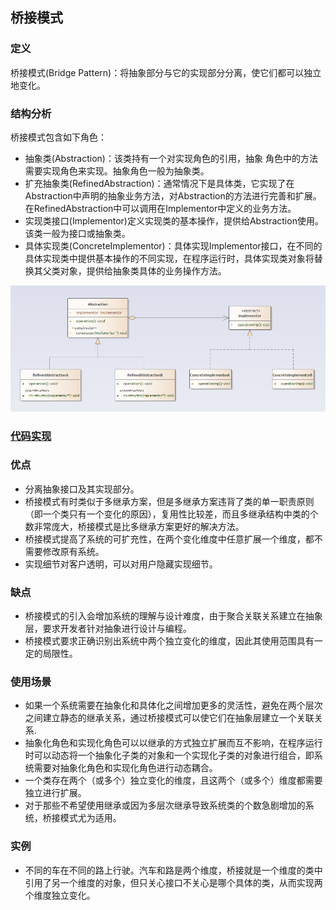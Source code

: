 ## 桥接模式

### 定义
桥接模式(Bridge Pattern)：将抽象部分与它的实现部分分离，使它们都可以独立地变化。

### 结构分析
桥接模式包含如下角色：
- 抽象类(Abstraction)：该类持有一个对实现角色的引用，抽象 角色中的方法需要实现角色来实现。抽象角色一般为抽象类。
- 扩充抽象类(RefinedAbstraction)：通常情况下是具体类，它实现了在Abstraction中声明的抽象业务方法，对Abstraction的方法进行完善和扩展。在RefinedAbstraction中可以调用在Implementor中定义的业务方法。
- 实现类接口(Implementor)定义实现类的基本操作，提供给Abstraction使用。该类一般为接口或抽象类。
- 具体实现类(ConcreteImplementor)：具体实现Implementor接口，在不同的具体实现类中提供基本操作的不同实现，在程序运行时，具体实现类对象将替换其父类对象，提供给抽象类具体的业务操作方法。

![Bridge](../../images/pattern/Bridge.png)  

### [代码实现](../../code/bridge)

### 优点
- 分离抽象接口及其实现部分。
- 桥接模式有时类似于多继承方案，但是多继承方案违背了类的单一职责原则（即一个类只有一个变化的原因），复用性比较差，而且多继承结构中类的个数非常庞大，桥接模式是比多继承方案更好的解决方法。
- 桥接模式提高了系统的可扩充性，在两个变化维度中任意扩展一个维度，都不需要修改原有系统。
- 实现细节对客户透明，可以对用户隐藏实现细节。

### 缺点
- 桥接模式的引入会增加系统的理解与设计难度，由于聚合关联关系建立在抽象层，要求开发者针对抽象进行设计与编程。 
- 桥接模式要求正确识别出系统中两个独立变化的维度，因此其使用范围具有一定的局限性。

### 使用场景
- 如果一个系统需要在抽象化和具体化之间增加更多的灵活性，避免在两个层次之间建立静态的继承关系，通过桥接模式可以使它们在抽象层建立一个关联关系.
- 抽象化角色和实现化角色可以以继承的方式独立扩展而互不影响，在程序运行时可以动态将一个抽象化子类的对象和一个实现化子类的对象进行组合，即系统需要对抽象化角色和实现化角色进行动态耦合。
- 一个类存在两个（或多个）独立变化的维度，且这两个（或多个）维度都需要独立进行扩展。
- 对于那些不希望使用继承或因为多层次继承导致系统类的个数急剧增加的系统，桥接模式尤为适用。

### 实例
- 不同的车在不同的路上行驶。汽车和路是两个维度，桥接就是一个维度的类中引用了另一个维度的对象，但只关心接口不关心是哪个具体的类，从而实现两个维度独立变化。

